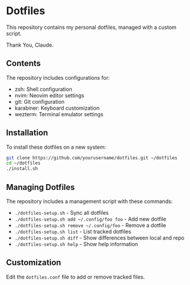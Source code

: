 # Dotfiles

This repository contains my personal dotfiles, managed with a custom script.

Thank You, Claude.

## Contents

The repository includes configurations for:

- zsh: Shell configuration
- nvim: Neovim editor settings
- git: Git configuration
- karabiner: Keyboard customization
- wezterm: Terminal emulator settings

## Installation

To install these dotfiles on a new system:

```bash
git clone https://github.com/yourusername/dotfiles.git ~/dotfiles
cd ~/dotfiles
./install.sh
```

## Managing Dotfiles

The repository includes a management script with these commands:

- `./dotfiles-setup.sh` - Sync all dotfiles
- `./dotfiles-setup.sh add ~/.config/foo foo` - Add new dotfile
- `./dotfiles-setup.sh remove ~/.config/foo` - Remove a dotfile
- `./dotfiles-setup.sh list` - List tracked dotfiles
- `./dotfiles-setup.sh diff` - Show differences between local and repo
- `./dotfiles-setup.sh help` - Show help information

## Customization

Edit the `dotfiles.conf` file to add or remove tracked files.
